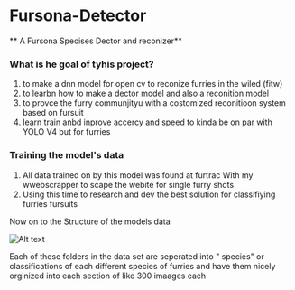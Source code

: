 # Fursona-Detector

** A Fursona  Specises Dector and reconizer**

### What is  he goal of tyhis project?

1. to make a dnn model for open cv to reconize furries in the wiled (fitw)
2. to learbn how to make a dector model and also a reconition model
3. to provce the furry communjityu with a costomized reconitioon system based on fursuit
4. learn train anbd inprove accercy and speed to kinda be on par with YOLO V4 but for furries



### Training the model's data 

1. All data trained on by this model was found at furtrac With my wwebscrapper to scape the webite for single  furry shots
2. Using this time to research and dev the best solution for classifiying furries fursuits 


Now on to the Structure of the models data 

![Alt text](image.png)


Each of these folders in the data set are seperated into " species"  or classifications of each different species of furries and have them nicely orginized into each section of like 300 imaages each



